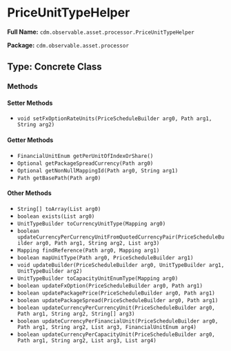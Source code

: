 # PriceUnitTypeHelper

**Full Name:** `cdm.observable.asset.processor.PriceUnitTypeHelper`

**Package:** `cdm.observable.asset.processor`

## Type: Concrete Class

### Methods

#### Setter Methods

- `void setFxOptionRateUnits(PriceScheduleBuilder arg0, Path arg1, String arg2)`

#### Getter Methods

- `FinancialUnitEnum getPerUnitOfIndexOrShare()`
- `Optional getPackageSpreadCurrency(Path arg0)`
- `Optional getNonNullMappingId(Path arg0, String arg1)`
- `Path getBasePath(Path arg0)`

#### Other Methods

- `String[] toArray(List arg0)`
- `boolean exists(List arg0)`
- `UnitTypeBuilder toCurrencyUnitType(Mapping arg0)`
- `boolean updateCurrencyPerCurrencyUnitFromQuotedCurrencyPair(PriceScheduleBuilder arg0, Path arg1, String arg2, List arg3)`
- `Mapping findReference(Path arg0, Mapping arg1)`
- `boolean mapUnitType(Path arg0, PriceScheduleBuilder arg1)`
- `void updateBuilder(PriceScheduleBuilder arg0, UnitTypeBuilder arg1, UnitTypeBuilder arg2)`
- `UnitTypeBuilder toCapacityUnitEnumType(Mapping arg0)`
- `boolean updateFxOption(PriceScheduleBuilder arg0, Path arg1)`
- `boolean updatePackagePrice(PriceScheduleBuilder arg0, Path arg1)`
- `boolean updatePackageSpread(PriceScheduleBuilder arg0, Path arg1)`
- `boolean updateCurrencyPerCurrencyUnit(PriceScheduleBuilder arg0, Path arg1, String arg2, String[] arg3)`
- `boolean updateCurrencyPerFinancialUnit(PriceScheduleBuilder arg0, Path arg1, String arg2, List arg3, FinancialUnitEnum arg4)`
- `boolean updateCurrencyPerCapacityUnit(PriceScheduleBuilder arg0, Path arg1, String arg2, List arg3, List arg4)`


